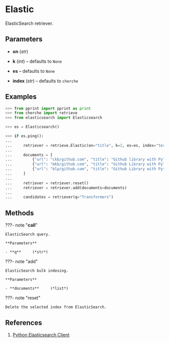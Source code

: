 # Elastic

ElasticSearch retriever.



## Parameters

- **on** (*str*)

- **k** (*int*) – defaults to `None`

- **es** – defaults to `None`

- **index** (*str*) – defaults to `cherche`



## Examples

```python
>>> from pprint import pprint as print
>>> from cherche import retrieve
>>> from elasticsearch import Elasticsearch

>>> es = Elasticsearch()

>>> if es.ping():
...
...     retriever = retrieve.Elastic(on="title", k=2, es=es, index="test")
...
...     documents = [
...         {"url": "ckb/github.com", "title": "Github library with PyTorch and Transformers.", "date": "10-11-2021"},
...         {"url": "mkb/github.com", "title": "Github Library with PyTorch.", "date": "22-11-2021"},
...         {"url": "blp/github.com", "title": "Github Library with Pytorch and Transformers.", "date": "22-11-2020"},
...     ]
...
...     retriever = retriever.reset()
...     retriever = retriever.add(documents=documents)
...
...     candidates = retriever(q="Transformers")
```

## Methods

???- note "__call__"

    ElasticSearch query.

    **Parameters**

    - **q**     (*str*)    
    
???- note "add"

    ElasticSearch bulk indexing.

    **Parameters**

    - **documents**     (*list*)    
    
???- note "reset"

    Delete the selected index from ElasticSearch.

    
## References

1. [Python Elasticsearch Client](https://elasticsearch-py.readthedocs.io/en/v7.15.1/)

